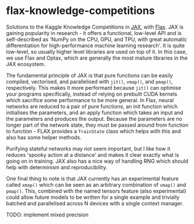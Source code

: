 # flax-knowledge-competitions

Solutions to the Kaggle Knowledge Competitions in [JAX](https://jax.readthedocs.io/en/latest/notebooks/quickstart.html), with [Flax](https://flax.readthedocs.io/en/latest/overview.html). JAX is gaining popularity in research - it offers a functional, low-level API and is self-described as 'NumPy on the CPU, GPU, and TPU, with great automatic differentiation for high-performance machine learning research'. It is quite low-level, so usually higher level libraries are used on top of it. In this case, we use Flax and Optax, which are generally the most mature libraries in the JAX ecosystem.

The fundamental principle of JAX is that pure functions can be easily compiled, vectorised, and parallelised with `jit()`, `vmap()`, and `pmap()`, respectively. This makes it more performant because `jit()` can optimise your programs specifically, instead of relying on prebuilt CUDA kernels which sacrifice some performance to be more general. In Flax, neural networks are reduced to a pair of pure functions, an init function which initialises the parameters, and an apply function which takes an input and the parameters and produces the output. Because the parameters are no longer part of the network state, they must be passed around from function to function - FLAX provides a `TrainState` class which helps with this and also has some helper methods.

Purifying stateful networks may not seem important, but I like how it reduces 'spooky action at a distance' and makes it clear exactly what is going on in training. JAX also has a nice way of handling RNG which should help with determinism and reproducibility.

One final thing to note is that JAX currently has an experimental feature called `xmap()` which can be seen as an arbitrary combination of `vmap()` and `pmap()`. This, combined with the named tensors feature (also experimental) could allow future models to be written for a single example and trivially batched and parallelised across N devices with a single context manager.

TODO: implement mixed precision
